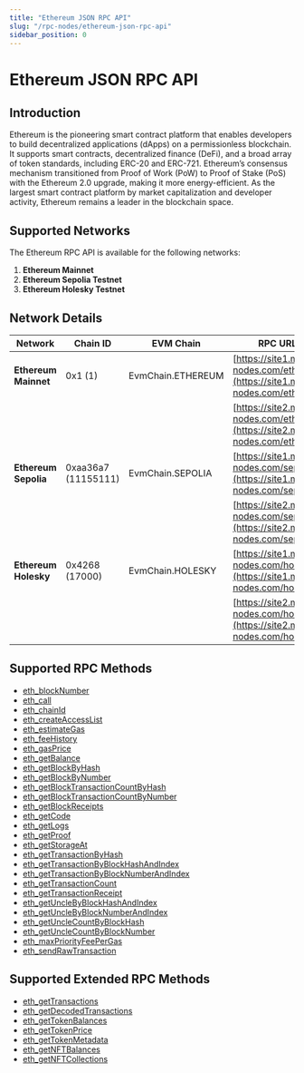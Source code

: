 ```yaml
---
title: "Ethereum JSON RPC API"
slug: "/rpc-nodes/ethereum-json-rpc-api"
sidebar_position: 0
---
```


# Ethereum JSON RPC API

## Introduction

Ethereum is the pioneering smart contract platform that enables developers to build decentralized applications (dApps) on a permissionless blockchain. It supports smart contracts, decentralized finance (DeFi), and a broad array of token standards, including ERC-20 and ERC-721. Ethereum’s consensus mechanism transitioned from Proof of Work (PoW) to Proof of Stake (PoS) with the Ethereum 2.0 upgrade, making it more energy-efficient. As the largest smart contract platform by market capitalization and developer activity, Ethereum remains a leader in the blockchain space.

## Supported Networks

The Ethereum RPC API is available for the following networks:

1. **Ethereum Mainnet**
2. **Ethereum Sepolia Testnet**
3. **Ethereum Holesky Testnet**

## Network Details

| Network              | Chain ID            | EVM Chain         | RPC URLs                                                                             |
| -------------------- | ------------------- | ----------------- | ------------------------------------------------------------------------------------ |
| **Ethereum Mainnet** | 0x1 (1)             | EvmChain.ETHEREUM | [https://site1.moralis-nodes.com/eth/](https://site1.moralis-nodes.com/eth/)         |
|                      |                     |                   | [https://site2.moralis-nodes.com/eth/](https://site2.moralis-nodes.com/eth/)         |
| **Ethereum Sepolia** | 0xaa36a7 (11155111) | EvmChain.SEPOLIA  | [https://site1.moralis-nodes.com/sepolia/](https://site1.moralis-nodes.com/sepolia/) |
|                      |                     |                   | [https://site2.moralis-nodes.com/sepolia/](https://site2.moralis-nodes.com/sepolia/) |
| **Ethereum Holesky** | 0x4268 (17000)      | EvmChain.HOLESKY  | [https://site1.moralis-nodes.com/holesky/](https://site1.moralis-nodes.com/holesky/) |
|                      |                     |                   | [https://site2.moralis-nodes.com/holesky/](https://site2.moralis-nodes.com/holesky/) |

## Supported RPC Methods


  - <a href="/rpc-nodes/reference/eth_blockNumber">eth_blockNumber</a>
  - <a href="/rpc-nodes/reference/eth_call">eth_call</a>
  - <a href="/rpc-nodes/reference/eth_chainId">eth_chainId</a>
  - <a href="/rpc-nodes/reference/eth_createAccessList">eth_createAccessList</a>
  - <a href="/rpc-nodes/reference/eth_estimateGas">eth_estimateGas</a>
  - <a href="/rpc-nodes/reference/eth_feeHistory">eth_feeHistory</a>
  - <a href="/rpc-nodes/reference/eth_gasPrice">eth_gasPrice</a>
  - <a href="/rpc-nodes/reference/eth_getBalance">eth_getBalance</a>
  - <a href="/rpc-nodes/reference/eth_getBlockByHash">eth_getBlockByHash</a>
  - <a href="/rpc-nodes/reference/eth_getBlockByNumber">eth_getBlockByNumber</a>
  - <a href="/rpc-nodes/reference/eth_getBlockTransactionCountByHash">eth_getBlockTransactionCountByHash</a>
  - <a href="/rpc-nodes/reference/eth_getBlockTransactionCountByNumber">eth_getBlockTransactionCountByNumber</a>
  - <a href="/rpc-nodes/reference/eth_getBlockReceipts">eth_getBlockReceipts</a>
  - <a href="/rpc-nodes/reference/eth_getCode">eth_getCode</a>
  - <a href="/rpc-nodes/reference/eth_getLogs">eth_getLogs</a>
  - <a href="/rpc-nodes/reference/eth_getProof">eth_getProof</a>
  - <a href="/rpc-nodes/reference/eth_getStorageAt">eth_getStorageAt</a>
  - <a href="/rpc-nodes/reference/eth_getTransactionByHash">eth_getTransactionByHash</a>
  - <a href="/rpc-nodes/reference/eth_getTransactionByBlockHashAndIndex">eth_getTransactionByBlockHashAndIndex</a>
  - <a href="/rpc-nodes/reference/eth_getTransactionByBlockNumberAndIndex">eth_getTransactionByBlockNumberAndIndex</a>
  - <a href="/rpc-nodes/reference/eth_getTransactionCount">eth_getTransactionCount</a>
  - <a href="/rpc-nodes/reference/eth_getTransactionReceipt">eth_getTransactionReceipt</a>
  - <a href="/rpc-nodes/reference/eth_getUncleByBlockHashAndIndex">eth_getUncleByBlockHashAndIndex</a>
  - <a href="/rpc-nodes/reference/eth_getUncleByBlockNumberAndIndex">eth_getUncleByBlockNumberAndIndex</a>
  - <a href="/rpc-nodes/reference/eth_getUncleCountByBlockHash">eth_getUncleCountByBlockHash</a>
  - <a href="/rpc-nodes/reference/eth_getUncleCountByBlockNumber">eth_getUncleCountByBlockNumber</a>
  - <a href="/rpc-nodes/reference/eth_maxPriorityFeePerGas">eth_maxPriorityFeePerGas</a>
  - <a href="/rpc-nodes/reference/eth_sendRawTransaction">eth_sendRawTransaction</a>


## Supported Extended RPC Methods


  - <a href="/rpc-nodes/reference/extended-rpc/eth_getTransactions">eth_getTransactions</a>
  - <a href="/rpc-nodes/reference/extended-rpc/eth_getDecodedTransactions">eth_getDecodedTransactions</a>
  - <a href="/rpc-nodes/reference/extended-rpc/eth_getTokenBalances">eth_getTokenBalances</a>
  - <a href="/rpc-nodes/reference/extended-rpc/eth_getTokenPrice">eth_getTokenPrice</a>
  - <a href="/rpc-nodes/reference/extended-rpc/eth_getTokenMetadata">eth_getTokenMetadata</a>
  - <a href="/rpc-nodes/reference/extended-rpc/eth_getNFTBalances">eth_getNFTBalances</a>
  - <a href="/rpc-nodes/reference/extended-rpc/eth_getNFTCollections">eth_getNFTCollections</a>

